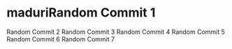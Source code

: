 # maduriRandom Commit 1
Random Commit 2
Random Commit 3
Random Commit 4
Random Commit 5
Random Commit 6
Random Commit 7
